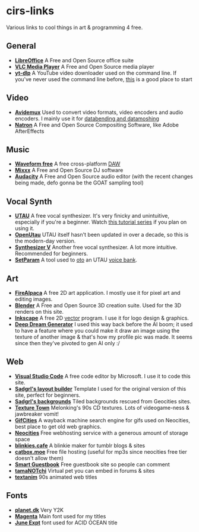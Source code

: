 # cirs-links

Various links to cool things in art & programming 4 free.

## General
- **[LibreOffice](https://www.libreoffice.org/)** A Free and Open Source office suite
- **[VLC Media Player](https://www.videolan.org/vlc/)** A Free and Open Source media player
- **[yt-dlp](https://github.com/yt-dlp/yt-dlp)** A YouTube video downloader used on the command line. If you've never used the command line before, [this](https://www.youtube.com/watch?v=U_82PFZlxh4) is a good place to start

## Video
- **[Avidemux](https://avidemux.sourceforge.net/)** Used to convert video formats, video encoders and audio encoders. I mainly use it for [databending and datamoshing](https://www.youtube.com/watch?v=9XKKEaXoaxQ)
- **[Natron](https://natrongithub.github.io/)** A Free and Open Source Compositing Software, like Adobe AfterEffects

## Music
- **[Waveform free](https://www.tracktion.com/products/waveform-free)** A free cross-platform [DAW](https://www.producersphere.com/daw-definition/)
- **[Mixxx](https://mixxx.org/)** A Free and Open Source DJ software
- **[Audacity](https://www.audacityteam.org/)** A Free and Open Source audio editor (with the recent changes being made, defo gonna be the GOAT sampling tool)

## Vocal Synth
- **[UTAU](http://utau2008.web.fc2.com/)** A free vocal synthesizer. It's very finicky and unintuitive, especially if you're a beginner. Watch [this tutorial series](https://www.youtube.com/watch?v=IwA5Q70OTEs&list=PLVcRferHkEwJFkDJtvoJ9YxrGUnkpYa5X) if you plan on using it.
- **[OpenUtau](https://www.openutau.com/)** UTAU itself hasn't been updated in over a decade, so this is the modern-day version.
- **[Synthesizer V](https://dreamtonics.com/synthesizerv/)** Another free vocal synthesizer. A lot more intuitive. Recommended for beginners.
- **[SetParam](https://osdn.net/users/nwp8861/pf/setParam/wiki/FrontPage)** A tool used to [oto](https://pepinouo.wixsite.com/utau/setparam) an UTAU [voice bank](http://utau.wikidot.com/about).

## Art
- **[FireAlpaca](https://firealpaca.com/)** A free 2D art application. I mostly use it for pixel art and editing images.
- **[Blender](https://www.blender.org/)** A Free and Open Source 3D creation suite. Used for the 3D renders on this site.
- **[Inkscape](https://inkscape.org/)** A free 2D [vector](https://concepts.app/en/digital-art-raster-vs-vector/) program. I use it for logo design & graphics.
- **[Deep Dream Generator](https://deepdreamgenerator.com/)** I used this way back before the AI boom; it used to have a feature where you could make it draw an image using the texture of another image & that's how my profile pic was made. It seems since then they've pivoted to gen AI only :/

## Web
- **[Visual Studio Code](https://visualstudio.microsoft.com/)** A free code editor by Microsoft. I use it to code this site.
- **[Sadgrl's layout builder](https://sadgrl.online/projects/layout-builder/)** Template I used for the original version of this site, perfect for beginners.
- **[Sadgrl's backgrounds](https://sadgrl.online/webmastery/downloads/tiledbgs.html)** Tiled backgrounds rescued from Geocities sites.
- **[Texture Town](https://textures.neocities.org)** Melonking's 90s CD textures. Lots of videogame-ness & jawbreaker vomit!
- **[GifCities](https://gifcities.org/)** A wayback machine search engine for gifs used on Neocities, best place to get old web graphics.
- **[Neocities](https://neocities.org/)** Free webhosting service with a generous amount of storage space
- **[blinkies.cafe](https://blinkies.cafe)** A blinkie maker for tumblr blogs & sites
- **[catbox.moe](https://catbox.moe/)** Free file hosting (useful for mp3s since neocities free tier doesn't allow them)
- **[Smart Guestbook](https://www.smartgb.com/)** Free guestbook site so people can comment
- **[tamaNOTchi](https://tamanotchi.world/)** Virtual pet you can embed in forums & sites
- **[textanim](https://textanim.com/)** 90s animated web titles

## Fonts

- **[planet.dk](http://planet.dk/fonts/)** Very Y2K
- **[Magenta](https://www.dafont.com/magenta.font)** Main font used for my titles
- **[June Expt](https://fonts.adobe.com/fonts/june-expt-variable)** font used for ACID OCEAN title
